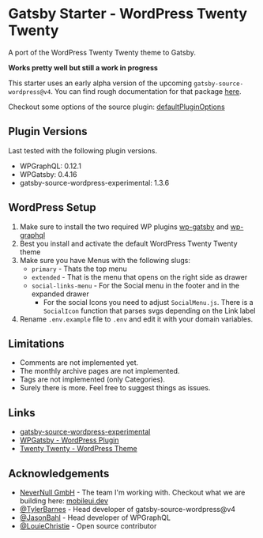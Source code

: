 # Gatsby Starter - WordPress Twenty Twenty

A port of the WordPress Twenty Twenty theme to Gatsby. 

**Works pretty well but still a work in progress**

This starter uses an early alpha version of the upcoming `gatsby-source-wordpress@v4`. You can find rough documentation for that package [here](https://github.com/TylerBarnes/gatsby/blob/feat/source-wordpress-v4/packages/gatsby-source-wordpress-experimental/README.md).

Checkout some options of the source plugin: [defaultPluginOptions](https://github.com/gatsbyjs/gatsby-source-wordpress-experimental/blob/master/src/models/gatsby-api.js#L6)

## Plugin Versions

Last tested with the following plugin versions.

- WPGraphQL: 0.12.1
- WPGatsby: 0.4.16
- gatsby-source-wordpress-experimental: 1.3.6

## WordPress Setup

1. Make sure to install the two required WP plugins [wp-gatsby](https://github.com/gatsbyjs/wp-gatsby) and [wp-graphql](https://github.com/wp-graphql/wp-graphql)
2. Best you install and activate the default WordPress Twenty Twenty theme
3. Make sure you have Menus with the following slugs: 
   -  `primary` - Thats the top menu
   -  `extended` - That is the menu that opens on the right side as drawer
   -  `social-links-menu` - For the Social menu in the footer and in the expanded drawer
      -  For the social Icons you need to adjust `SocialMenu.js`. There is a `SocialIcon` function that parses svgs depending on the Link label
4. Rename `.env.example` file to `.env` and edit it with your domain variables.
      
## Limitations

-  Comments are not implemented yet.
-  The monthly archive pages are not implemented.
-  Tags are not implemented (only Categories).
-  Surely there is more. Feel free to suggest things as issues. 

## Links

- [gatsby-source-wordpress-experimental](https://github.com/gatsbyjs/gatsby-source-wordpress-experimental)
- [WPGatsby - WordPress Plugin](https://github.com/gatsbyjs/wp-gatsby)
- [Twenty Twenty - WordPress Theme](https://de.wordpress.org/themes/twentytwenty/)

## Acknowledgements

- [NeverNull GmbH](https://nevernull.io) - The team I'm working with. Checkout what we are building here: [mobileui.dev](https://mobileui.dev)
- [@TylerBarnes](https://github.com/TylerBarnes) - Head developer of gatsby-source-wordpress@v4
- [@JasonBahl](https://github.com/jasonbahl) - Head developer of WPGraphQL
- [@LouieChristie](https://github.com/louiechristie) - Open source contributor





